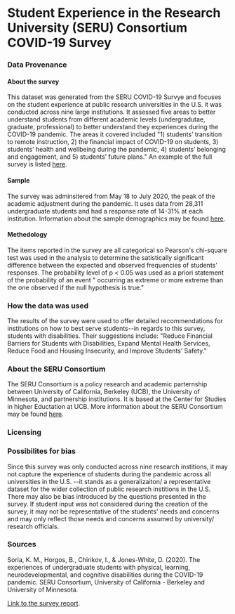 # Student Experience in the Research University (SERU) Consortium COVID-19 Survey

### Data Provenance 

#### About the survey
This dataset was generated from the SERU COVID-19 Survye and focuses on the student experience at public research universities in the U.S. it was conducted across nine large institutions.
It assessed five areas to better understand students from different academic levels (undergradutae, graduate, professional) to better understand they experiences during the COVID-19 pandemic.
The areas it covered included "1) students’ transition to remote instruction, 2) the financial impact of COVID-19 on students, 3) students’ health and wellbeing during the pandemic, 4) students’ belonging and engagement, and 5) students’ future plans."
An example of the full survey is listed [here](https://drive.google.com/file/d/1CEjxYSrsW6XSgA568H5tYyCHwtT4u8Du/view). 

#### Sample
The survey was adminsitered from May 18 to July 2020, the peak of the academic adjustment during the pandemic. It uses data from 28,311 undergraduate students and had a response rate of 14-31% at each institution. Information about the sample demographics may be found 
[here](https://cshe.berkeley.edu/sites/default/files/seru_and_gradseru_covid-19_survey_sample_information.pdf).

#### Methedology
The items reported in the survey are all categorical so Pearson's chi-square test was used in the analysis to determine the satistically significant difference
between the expected and observed frequencies of students' responses. The probability level of p < 0.05 was used as a priori statement of the probability of an event
" occurring as extreme or more extreme than the one observed if the null hypothesis is true." 

### How the data was used
The results of the survey were used to offer detailed recommendations for institutions on how to best serve students--in regards to this survey, students with disabilities. Their suggestions include: "Reduce Financial Barriers for Students with Disabilities, Expand Mental Health Services, Reduce Food and Housing Insecurity, and Improve Students’ Safety."


### About the SERU Consortium 
The SERU Consortium is a policy research and academic parternship between University of California, Berkeley (UCB), the University of Minnesota, and partnership institutions.
It is based at the Center for Studies in higher Eductation at UCB. More information about the SERU Consortium may be found [here](https://cshe.berkeley.edu/seru).

### Licensing

### Possibilites for bias
Since this survey was only conducted across nine research institions, it may not capture the experience of students during the pandemic across all universities in the U.S. --it stands as a generalizaiton/ a representative dataset for the wider collection of public research institions in the U.S.
There may also be bias introduced by the questions presented in the survey. If student input was not considered during the creation of the survey, it may not be representative of the students' needs and concerns and may only reflect those needs and concerns assumed by university/ research officials.

### Sources
Soria, K. M., Horgos, B., Chirikov, I., & Jones-White, D. (2020). The experiences of undergraduate students with physical, learning, neurodevelopmental, and cognitive disabilities during the COVID-19 pandemic. SERU Consortium, University of California - Berkeley and University of Minnesota.

[Link to the survey report](https://docs.google.com/document/d/1JrPktBoLN2cJHxwGwLorgCKFnlR86klkMBe15yPbey0/edit#).
